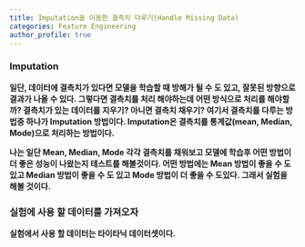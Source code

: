 ```yaml
---
title: Imputation을 이용한 결측치 다루기(Handle Missing Data)
categories: Feature Engineering
author_profile: true
---
```



### Imputation
**일단, 데이터에 결측치가 있다면 모델을 학습할 때 방해가 될 수 도 있고, 잘못된 방향으로 결과가 나올 수 있다. 그렇다면 
결측치를 처리 해야하는데 어떤 방식으로 처리를 해야할까? 결측치가 있는 데이터를 지우기? 아니면 결측치 채우기? 여기서 결측치를 다루는 방법중 하나가 Imputation 방법이다. 
Imputation은 결측치를 통계값(mean, Median, Mode)으로 처리하는 방법이다.**


**나는 일단 Mean, Median, Mode 각각 결측치를 채워보고 모델에 학습후 어떤 방법이 더 좋은 성능이 나왔는지 테스트를 해볼것이다. 어떤 방법에는 Mean 방법이 좋을 수 도 있고
Median 방법이 좋을 수 도 있고 Mode 방법이 더 좋을 수 도있다. 그래서 실험을 해볼 것이다.** 



### 실험에 사용 할 데이터를 가져오자 
**실험에서 사용 할 데이터는 타이타닉 데이터셋이다.**



